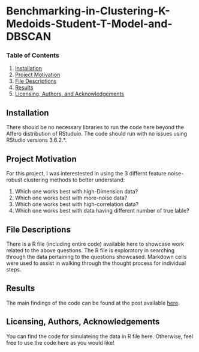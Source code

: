 # Benchmarking-in-Clustering-K-Medoids-Student-T-Model-and-DBSCAN

### Table of Contents

1. [Installation](#installation)
2. [Project Motivation](#motivation)
3. [File Descriptions](#files)
4. [Results](#results)
5. [Licensing, Authors, and Acknowledgements](#licensing)

## Installation <a name="installation"></a>

There should be no necessary libraries to run the code here beyond the Affero distribution of RStuduio.  The code should run with no issues using RStudio versions 3.6.2.*.

## Project Motivation<a name="motivation"></a>

For this project, I was interestested in using the 3 differnt feature noise-robust clustering methods to better understand:

1. Which one works best with high-Dimension data?
2. Which one works best with more-noise data?
3. Which one works best with high-correlation data?
4. Which one works best with data having different number of true lable?

## File Descriptions <a name="files"></a>

There is a R file (including entire code) available here to showcase work related to the above questions.  The R file is exploratory in searching through the data pertaining to the questions showcased.  Markdown cells were used to assist in walking through the thought process for individual steps.  

## Results<a name="results"></a>

The main findings of the code can be found at the post available [here](https://github.com/QianM2020/Benchmarking-in-Clustering-K-Medoids-Student-T-Model-and-DBSCAN/blob/main/Clustering%20Benchmark-%20K%20Medoids%2C%20Student%20T%20Model%20and%20DBSCAN.pdf).

## Licensing, Authors, Acknowledgements<a name="licensing"></a>

You can find the code for simulateing the data in R file here.
Otherwise, feel free to use the code here as you would like! 

